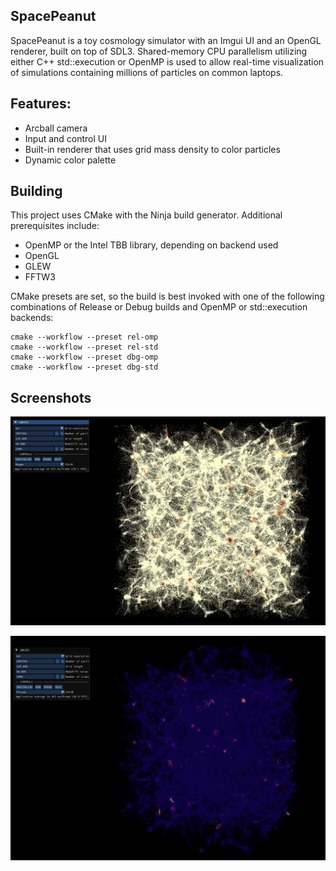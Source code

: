 ## SpacePeanut

SpacePeanut is a toy cosmology simulator with an Imgui UI and an OpenGL renderer, built on top of SDL3. Shared-memory CPU parallelism utilizing either C++ std::execution or OpenMP is used to allow real-time visualization of simulations containing millions of particles on common laptops.

## Features:
- Arcball camera
- Input and control UI
- Built-in renderer that uses grid mass density to color particles
- Dynamic color palette

## Building
This project uses CMake with the Ninja build generator. Additional prerequisites include:
- OpenMP or the Intel TBB library, depending on backend used
- OpenGL
- GLEW
- FFTW3

CMake presets are set, so the build is best invoked with one of the following combinations of Release or Debug builds and OpenMP or std::execution backends:
```
cmake --workflow --preset rel-omp
cmake --workflow --preset rel-std
cmake --workflow --preset dbg-omp
cmake --workflow --preset dbg-std
```

## Screenshots

![A screenshot of the program in action 1](media/simulation1.png)

![A screenshot of the program in action 2](media/simulation2.png)

